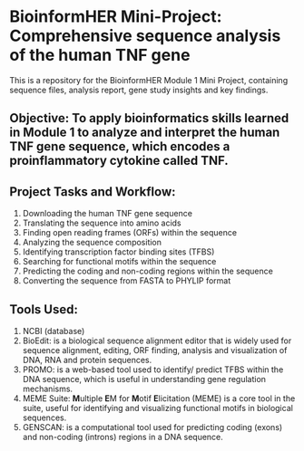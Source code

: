 # BioinformHER Mini-Project: Comprehensive sequence analysis of the human TNF gene
This is a repository for the BioinformHER Module 1 Mini Project, containing sequence files, analysis report, gene study insights and key findings.

## Objective: To apply bioinformatics skills learned in Module 1 to analyze and interpret the human TNF gene sequence, which encodes a proinflammatory cytokine called TNF.

## Project Tasks and Workflow:
1. Downloading the human TNF gene sequence
2. Translating the sequence into amino acids
3. Finding open reading frames (ORFs) within the sequence
4. Analyzing the sequence composition
5. Identifying transcription factor binding sites (TFBS)
6. Searching for functional motifs within the sequence
7. Predicting the coding and non-coding regions within the sequence
8. Converting the sequence from FASTA to PHYLIP format

## Tools Used:
1. NCBI (database)
2. BioEdit: is a biological sequence alignment editor that is widely used for sequence alignment, editing, ORF finding, analysis and visualization of DNA, RNA and protein sequences. 
3. PROMO: is a web-based tool used to identify/ predict TFBS within the DNA sequence, which is useful in understanding gene regulation mechanisms. 
4. MEME Suite: **M**ultiple **E**M for **M**otif **E**licitation (MEME) is a core tool in the suite, useful for identifying and visualizing functional motifs in biological sequences.
5. GENSCAN: is a computational tool used for predicting coding (exons) and non-coding (introns) regions in a DNA sequence.


